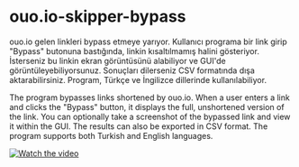 # ouo.io-skipper-bypass
ouo.io gelen linkleri bypass etmeye yarıyor. Kullanıcı programa bir link girip "Bypass" butonuna bastığında, linkin kısaltılmamış halini gösteriyor. İsterseniz bu linkin ekran görüntüsünü alabiliyor ve GUI'de görüntüleyebiliyorsunuz. Sonuçları dilerseniz CSV formatında dışa aktarabilirsiniz. Program, Türkçe ve İngilizce dillerinde kullanılabiliyor.


The program bypasses links shortened by ouo.io. When a user enters a link and clicks the "Bypass" button, it displays the full, unshortened version of the link. You can optionally take a screenshot of the bypassed link and view it within the GUI. The results can also be exported in CSV format. The program supports both Turkish and English languages.

[![Watch the video](https://img.youtube.com/vi/tQcAAI3NqgU/maxresdefault.jpg)](https://www.youtube.com/watch?v=tQcAAI3NqgU)
